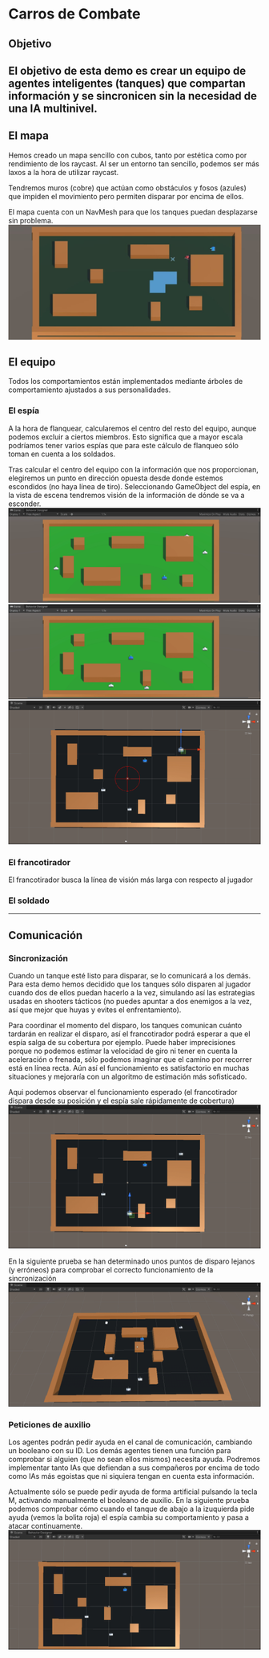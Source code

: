 # Carros de Combate
## Objetivo
El objetivo de esta demo es crear un equipo de agentes inteligentes (tanques) que compartan información y se sincronicen sin la necesidad de una IA multinivel.
---
## El mapa
Hemos creado un mapa sencillo con cubos, tanto por estética como por rendimiento de los raycast. Al ser un entorno tan sencillo, podemos ser más laxos a la hora de utilizar raycast.

Tendremos muros (cobre) que actúan como obstáculos y fosos (azules) que impiden el movimiento pero permiten disparar por encima de ellos.

El mapa cuenta con un NavMesh para que los tanques puedan desplazarse sin problema.
![Mapa](Recursos/mapa.jpg)
## El equipo
Todos los comportamientos están implementados mediante árboles de comportamiento ajustados a sus personalidades.
### El espía
A la hora de flanquear, calcularemos el centro del resto del equipo, aunque podemos excluir a ciertos miembros. Esto significa que a mayor escala podríamos tener varios espías que para este cálculo de flanqueo sólo toman en cuenta a los soldados. 

Tras calcular el centro del equipo con la información que nos proporcionan, elegiremos un punto en dirección opuesta desde donde estemos escondidos (no haya línea de tiro). Seleccionando GameObject del espía, en la vista de escena tendremos visión de la información de dónde se va a esconder.
![EjEspia1](Recursos/Espia1.gif)
![EjEspia2](Recursos/Espia2.gif)
![EjEspia3](Recursos/EspiaGizmo.gif)

### El francotirador
El francotirador busca la línea de visión más larga con respecto al jugador

### El soldado

---
## Comunicación
### Sincronización
Cuando un tanque esté listo para disparar, se lo comunicará a los demás. Para esta demo hemos decidido que los tanques sólo disparen al jugador cuando dos de ellos puedan hacerlo a la vez, simulando así las estrategias usadas en shooters tácticos (no puedes apuntar a dos enemigos a la vez, así que mejor que huyas y evites el enfrentamiento).

Para coordinar el momento del disparo, los tanques comunican cuánto tardarán en realizar el disparo, así el francotirador podrá esperar a que el espía salga de su cobertura por ejemplo. Puede haber imprecisiones porque no podemos estimar la velocidad de giro ni tener en cuenta la aceleración o frenada, sólo podemos imaginar que el camino por recorrer está en línea recta. Aún así el funcionamiento es satisfactorio en muchas situaciones y mejoraría con un algoritmo de estimación más sofisticado.

Aqui podemos observar el funcionamiento esperado (el francotirador dispara desde su posición y el espía sale rápidamente de cobertura)
![EjSincro2](Recursos/Sincro2.gif)

En la siguiente prueba se han determinado unos puntos de disparo lejanos (y erróneos) para comprobar el correcto funcionamiento de la sincronización
![EjSincro1](Recursos/Sincro1.gif)
### Peticiones de auxilio
Los agentes podrán pedir ayuda en el canal de comunicación, cambiando un booleano con su ID. Los demás agentes tienen una función para comprobar si alguien (que no sean ellos mismos) necesita ayuda. Podremos implementar tanto IAs que defiendan a sus compañeros por encima de todo como IAs más egoistas que ni siquiera tengan en cuenta esta información.

Actualmente sólo se puede pedir ayuda de forma artificial pulsando la tecla M, activando manualmente el booleano de auxilio. En la siguiente prueba podemos comprobar cómo cuando el tanque de abajo a la izuquierda pide ayuda (vemos la bolita roja) el espía cambia su comportamiento y pasa a atacar continuamente.
![Cobertura](Recursos/fuegoCobertura.gif)